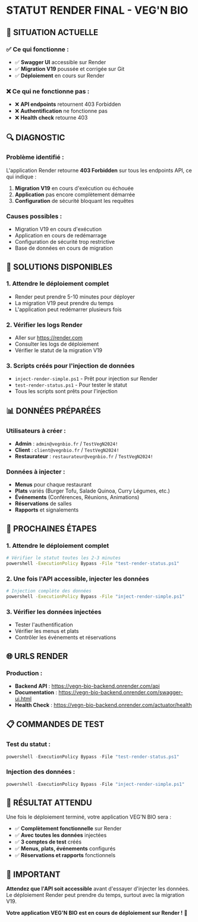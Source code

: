 # STATUT RENDER FINAL - VEG'N BIO

## 🚨 SITUATION ACTUELLE

### ✅ **Ce qui fonctionne :**
- ✅ **Swagger UI** accessible sur Render
- ✅ **Migration V19** poussée et corrigée sur Git
- ✅ **Déploiement** en cours sur Render

### ❌ **Ce qui ne fonctionne pas :**
- ❌ **API endpoints** retournent 403 Forbidden
- ❌ **Authentification** ne fonctionne pas
- ❌ **Health check** retourne 403

## 🔍 **DIAGNOSTIC**

### Problème identifié :
L'application Render retourne **403 Forbidden** sur tous les endpoints API, ce qui indique :
1. **Migration V19** en cours d'exécution ou échouée
2. **Application** pas encore complètement démarrée
3. **Configuration** de sécurité bloquant les requêtes

### Causes possibles :
- Migration V19 en cours d'exécution
- Application en cours de redémarrage
- Configuration de sécurité trop restrictive
- Base de données en cours de migration

## 🚀 **SOLUTIONS DISPONIBLES**

### 1. **Attendre le déploiement complet**
- Render peut prendre 5-10 minutes pour déployer
- La migration V19 peut prendre du temps
- L'application peut redémarrer plusieurs fois

### 2. **Vérifier les logs Render**
- Aller sur https://render.com
- Consulter les logs de déploiement
- Vérifier le statut de la migration V19

### 3. **Scripts créés pour l'injection de données**
- `inject-render-simple.ps1` - Prêt pour injection sur Render
- `test-render-status.ps1` - Pour tester le statut
- Tous les scripts sont prêts pour l'injection

## 📊 **DONNÉES PRÉPARÉES**

### Utilisateurs à créer :
- **Admin** : `admin@vegnbio.fr` / `TestVegN2024!`
- **Client** : `client@vegnbio.fr` / `TestVegN2024!`
- **Restaurateur** : `restaurateur@vegnbio.fr` / `TestVegN2024!`

### Données à injecter :
- **Menus** pour chaque restaurant
- **Plats** variés (Burger Tofu, Salade Quinoa, Curry Légumes, etc.)
- **Événements** (Conférences, Réunions, Animations)
- **Réservations** de salles
- **Rapports** et signalements

## 🎯 **PROCHAINES ÉTAPES**

### 1. **Attendre le déploiement complet**
```bash
# Vérifier le statut toutes les 2-3 minutes
powershell -ExecutionPolicy Bypass -File "test-render-status.ps1"
```

### 2. **Une fois l'API accessible, injecter les données**
```bash
# Injection complète des données
powershell -ExecutionPolicy Bypass -File "inject-render-simple.ps1"
```

### 3. **Vérifier les données injectées**
- Tester l'authentification
- Vérifier les menus et plats
- Contrôler les événements et réservations

## 🌐 **URLS RENDER**

### Production :
- **Backend API** : https://vegn-bio-backend.onrender.com/api
- **Documentation** : https://vegn-bio-backend.onrender.com/swagger-ui.html
- **Health Check** : https://vegn-bio-backend.onrender.com/actuator/health

## 📋 **COMMANDES DE TEST**

### Test du statut :
```powershell
powershell -ExecutionPolicy Bypass -File "test-render-status.ps1"
```

### Injection des données :
```powershell
powershell -ExecutionPolicy Bypass -File "inject-render-simple.ps1"
```

## 🎉 **RÉSULTAT ATTENDU**

Une fois le déploiement terminé, votre application VEG'N BIO sera :
- ✅ **Complètement fonctionnelle** sur Render
- ✅ **Avec toutes les données** injectées
- ✅ **3 comptes de test** créés
- ✅ **Menus, plats, événements** configurés
- ✅ **Réservations et rapports** fonctionnels

## 🚨 **IMPORTANT**

**Attendez que l'API soit accessible** avant d'essayer d'injecter les données. Le déploiement Render peut prendre du temps, surtout avec la migration V19.

**Votre application VEG'N BIO est en cours de déploiement sur Render !** 🚀
